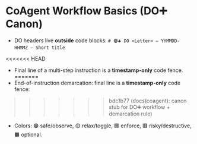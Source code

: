 <!-- status: stub; target: 150+ words -->
<!-- status: stub; target: 150+ words -->
<!-- status: stub; target: 150+ words -->
<!-- status: stub; target: 150+ words -->
<!-- status: stub; target: 150+ words -->
<!-- status: stub; target: 150+ words -->
<!-- status: stub; target: 150+ words -->
# CoAgent Workflow Basics (DO➕ Canon)

- DO headers live **outside** code blocks:
  `# 🟢➕ DO <Letter> — YYMMDD-HHMMZ — Short title`

<<<<<<< HEAD
- Final line of a multi-step instruction is a **timestamp-only** code fence.
=======
- End-of-instruction demarcation: final line is a **timestamp-only** code fence:
>>>>>>> bdc1b77 (docs(coagent): canon stub for DO➕ workflow + demarcation rule)

- Colors: 🟢 safe/observe, 🟡 relax/toggle, 🟦 enforce, 🟥 risky/destructive, 🟫 optional.








